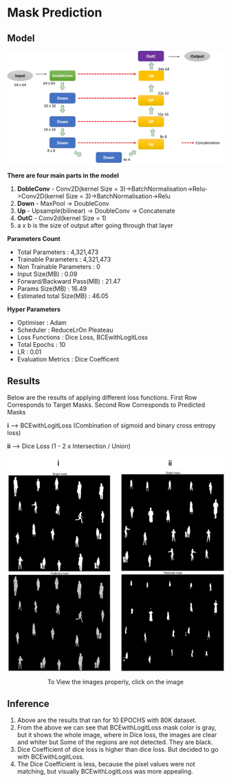 # **Mask Prediction**

## **Model**


<p align = "center"><img src = "https://github.com/Sushmitha-Katti/Monocular-Depth-Estimation-and-Segmentation/blob/master/Assets/Mask-Model.jpg"></p>

**There are four main parts in the model**
1. **DobleConv** - Conv2D(kernel Size = 3)->BatchNormalisation->Relu->Conv2D(kernel Size = 3)->BatchNormalisation->Relu
2. **Down** - MaxPool -> DoubleConv
3. **Up** - Upsample(bilinear) -> DoubleConv -> Concatenate
4. **OutC** - Conv2d(kernel Size = 1)
5. a x b is the size of output after going through that layer

**Parameters Count**
* Total Parameters : 4,321,473
* Trainable Parameters : 4,321,473
* Non Trainable Parameters : 0
* Input Size(MB) : 0.09
* Forward/Backward Pass(MB) : 21.47
* Params Size(MB) : 16.49
* Estimated total Size(MB) : 46.05

**Hyper Parameters** 
* Optimiser : Adam
* Scheduler : ReduceLrOn Pleateau
* Loss Functions : Dice Loss, BCEwithLogitLoss
* Total Epochs : 10
* LR : 0.01
* Evaluation Metrics : Dice Coefficent


## **Results**

Below are the results of applying different loss functions. First Row Corresponds to Target Masks. Second Row Corresponds to Predicted Masks

**i** --> BCEwithLogitLoss   (Combination of sigmoid and binary cross entropy loss)

**ii** --> Dice Loss    (1 - 2 x Intersection / Union)



<p align = "center"><img height = "500" src = "https://github.com/Sushmitha-Katti/Monocular-Depth-Estimation-and-Segmentation/blob/master/Assets/mask.jpg"</p>
<p align = "center">To View the images properly, click on the image</p>
  
## **Inference**

1. Above are the results that ran for 10 EPOCHS with 80K dataset. 
2. From the above we can see that BCEwithLogitLoss mask color is gray, but it shows the whole image, where in Dice loss, the images are clear and whiter but Some of the regions are not detected. They are black.
3. Dice Coefficient of dice loss is higher than dice loss. But decided to go with BCEwithLogitLoss. 
4. The Dice Coefficient is less, because the pixel values were not matching, but visually BCEwithLogitLoss was more appealing. 

